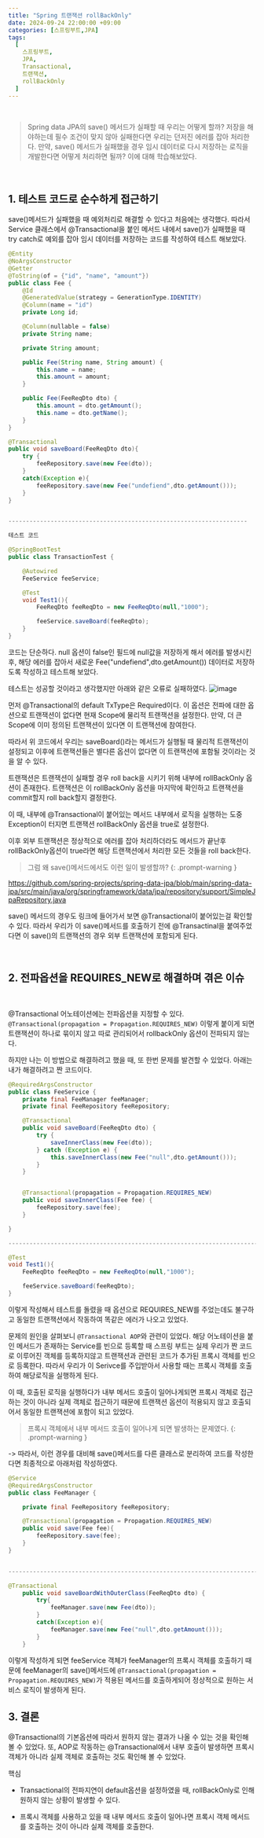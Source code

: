 ```yaml
---
title: "Spring 트랜잭션 rollBackOnly"
date: 2024-09-24 22:00:00 +09:00
categories: [스프링부트,JPA]
tags:
  [
    스프링부트,
    JPA,
    Transactional,
    트랜잭션,
    rollBackOnly
  ]
---
```


<br>

> Spring data JPA의 save() 메서드가 실패할 때 우리는 어떻게 할까? 저장을 해야하는데 필수 조건이 맞지 않아 실패한다면 우리는 던저진 에러를 잡아 처리한다. 만약, save() 메서드가 실패했을 경우 임시 데이터로 다시 저장하는 로직을 개발한다면 어떻게 처리하면 될까? 이에 대해 학습해보았다.

<br>

## 1. 테스트 코드로 순수하게 접근하기

save()메서드가 실패했을 때 예외처리로 해결할 수 있다고 처음에는 생각했다. 따라서 Service 클래스에서 @Transactional을 붙인 메서드 내에서 save()가 실패했을 때 try catch로 예외를 잡아 임시 데이터를 저장하는 코드를 작성하여 테스트 해보았다.

```java
@Entity
@NoArgsConstructor
@Getter
@ToString(of = {"id", "name", "amount"})
public class Fee {
    @Id
    @GeneratedValue(strategy = GenerationType.IDENTITY)
    @Column(name = "id")
    private Long id;

    @Column(nullable = false)
    private String name;

    private String amount;

    public Fee(String name, String amount) {
        this.name = name;
        this.amount = amount;
    }

    public Fee(FeeReqDto dto) {
        this.amount = dto.getAmount();
        this.name = dto.getName();
    }
}

@Transactional
public void saveBoard(FeeReqDto dto){
    try {
        feeRepository.save(new Fee(dto));
    }
    catch(Exception e){
        feeRepository.save(new Fee("undefiend",dto.getAmount()));
    }
}


--------------------------------------------------------------------

테스트 코드

@SpringBootTest
public class TransactionTest {

    @Autowired
    FeeService feeService;

    @Test
    void Test1(){
        FeeReqDto feeReqDto = new FeeReqDto(null,"1000");

        feeService.saveBoard(feeReqDto);
    }
}
```

코드는 단순하다. null 옵션이 false인 필드에 null값을 저장하게 해서 에러를 발생시킨 후, 해당 에러를 잡아서 새로운 Fee("undefiend",dto.getAmount()) 데이터로 저장하도록 작성하고 테스트해 보았다.

테스트는 성공할 것이라고 생각했지만 아래와 같은 오류로 실패하였다.
![image](https://github.com/user-attachments/assets/a1eb21dc-0812-4307-adeb-587985d688ad)

먼저 @Transactional의 default TxType은 Required이다. 이 옵션은 전파에 대한 옵션으로 트랜잭션이 없다면 현재 Scope에 물리적 트랜잭션을 설정한다. 만약, 더 큰 Scope에 이미 정의된 트랜잭션이 있다면 이 트랜잭션에 참여한다.

따라서 위 코드에서 우리는 saveBoard()라는 메서드가 실행될 때 물리적 트랜잭션이 설정되고 이후에 트랜잭션들은 별다른 옵션이 없다면 이 트랜잭션에 포함될 것이라는 것을 알 수 있다.

트랜잭션은 트랜잭션이 실패할 경우 roll back을 시키기 위해 내부에 rollBackOnly 옵션이 존재한다. 트랜잭션은 이 rollBackOnly 옵션을 마지막에 확인하고 트랜잭션을 commit할지 roll back할지 결정한다.

이 때, 내부에 @Transactional이 붙어있는 메서드 내부에서 로직을 실행하는 도중 Exception이 터지면 트랜잭션 rollBackOnly 옵션을 true로 설정한다.

이후 외부 트랜잭션은 정상적으로 에러를 잡아 처리하더라도 메서드가 끝난후 rollBackOnly옵션이 true라면 해당 트랜잭션에서 처리한 모든 것들을 roll back한다.


> 그럼 왜 save()메서드에서도 이런 일이 발생할까?
{: .prompt-warning }

https://github.com/spring-projects/spring-data-jpa/blob/main/spring-data-jpa/src/main/java/org/springframework/data/jpa/repository/support/SimpleJpaRepository.java

save() 메서드의 경우도 링크에 들어가서 보면 @Transactional이 붙어있는걸 확인할 수 있다. 따라서 우리가 이 save()메서드를 호출하기 전에 @Transactinal을 붙여주었다면 이 save()의 트랜잭션의 경우 외부 트랜잭션에 포함되게 된다.

<br>

## 2. 전파옵션을 REQUIRES_NEW로 해결하며 겪은 이슈

<br>

@Transactional 어노테이션에는 전파옵션을 지정할 수 있다.
`@Transactional(propagation = Propagation.REQUIRES_NEW)` 이렇게 붙이게 되면 트랜잭션이 하나로 묶이지 않고 따로 관리되어서 rollbackOnly 옵션이 전파되지 않는다.

하지만 나는 이 방법으로 해결하려고 했을 때, 또 한번 문제를 발견할 수 있었다. 아래는 내가 해결하려고 짠 코드이다.

```java
@RequiredArgsConstructor
public class FeeService {
    private final FeeManager feeManager;
    private final FeeRepository feeRepository;

    @Transactional 
    public void saveBoard(FeeReqDto dto) {
        try {
            saveInnerClass(new Fee(dto));
        } catch (Exception e) {
            this.saveInnerClass(new Fee("null",dto.getAmount()));
        }
    }


    @Transactional(propagation = Propagation.REQUIRES_NEW)
    public void saveInnerClass(Fee fee) {
        feeRepository.save(fee);
    }

}

----------------------------------------------------------------------------------------

@Test
void Test1(){
    FeeReqDto feeReqDto = new FeeReqDto(null,"1000");

    feeService.saveBoard(feeReqDto);
}
```

이렇게 작성해서 테스트를 돌렸을 때 옵션으로 REQUIRES_NEW를 주었는데도 불구하고 동일한 트랜잭션에서 작동하여 똑같은 에러가 나오고 있었다.

문제의 원인을 살펴보니 `@Transactional AOP`와 관련이 있었다.
해당 어노테이션을 붙인 메서드가 존재하는 Service를 빈으로 등록할 때 스프링 부트는 실제 우리가 짠 코드로 이루어진 객체를 등록하지않고 트랜잭션과 관련된 코드가 추가된 프록시 객체를 빈으로 등록한다. 따라서 우리가 이 Serivce를 주입받아서 사용할 때는 프록시 객체를 호출하여 해당로직을 실행하게 된다. 

이 때, 호출된 로직을 실행하다가 내부 메서드 호출이 일어나게되면 프록시 객체로 접근하는 것이 아니라 실제 객체로 접근하기 때문에 트랜잭션 옵션이 적용되지 않고 호출되어서 동일한 트랜잭션에 포함이 되고 있었다.

> 프록시 객체에서 내부 메서드 호출이 일어나게 되면 발생하는 문제였다.
{: .prompt-warning }

-> 따라서, 이런 경우를 대비해 save()메서드를 다른 클래스로 분리하여 코드를 작성한다면 최종적으로 아래처럼 작성하였다.

```java
@Service
@RequiredArgsConstructor
public class FeeManager {

    private final FeeRepository feeRepository;

    @Transactional(propagation = Propagation.REQUIRES_NEW)
    public void save(Fee fee){
        feeRepository.save(fee);
    }
}


---------------------------------------------------------------------------------------

@Transactional
    public void saveBoardWithOuterClass(FeeReqDto dto) {
        try{
            feeManager.save(new Fee(dto));
        }
        catch(Exception e){
            feeManager.save(new Fee("null",dto.getAmount()));
        }
    }
```


이렇게 작성하게 되면 feeService 객체가 feeManager의 프록시 객체를 호출하기 때문에 feeManager의 save()메서드에 `@Transactional(propagation = Propagation.REQUIRES_NEW)`가 적용된 메서드를 호출하게되어 정상적으로 원하는 서비스 로직이 발생하게 된다.

## 3. 결론

@Transactional의 기본옵션에 따라서 원하지 않는 결과가 나올 수 있는 것을 확인해 볼 수 있었다. 또, AOP로 작동하는 @Transactional에서 내부 호출이 발생하면 프록시 객체가 아니라 실제 객체로 호출하는 것도 확인해 볼 수 있었다. 

핵심
- Transactional의 전파지연이 default옵션을 설정하였을 때, rollBackOnly로 인해 원하지 않는 상황이 발생할 수 있다.

- 프록시 객체를 사용하고 있을 때 내부 메서드 호출이 일어나면 프록시 객체 메서드를 호출하는 것이 아니라 실제 객체를 호출한다.

